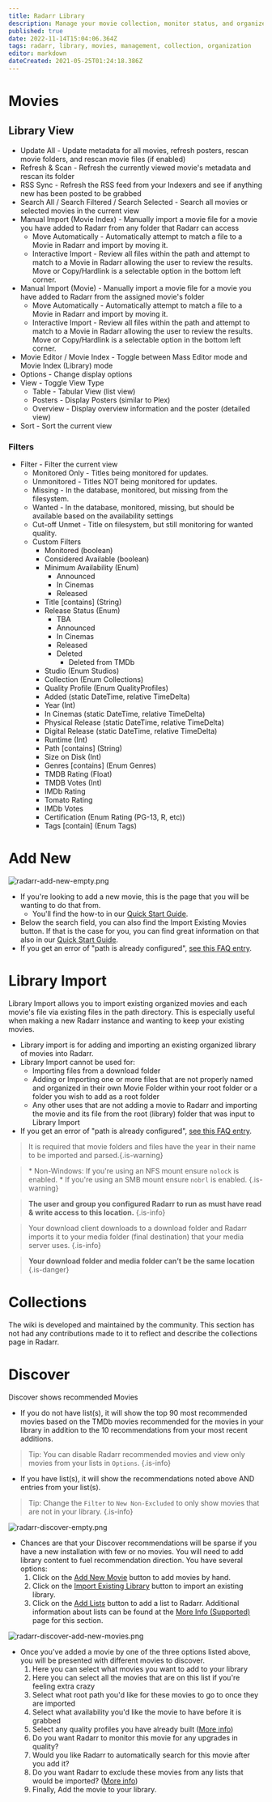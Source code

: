 ```yaml
---
title: Radarr Library
description: Manage your movie collection, monitor status, and organize film library in Radarr
published: true
date: 2022-11-14T15:04:06.364Z
tags: radarr, library, movies, management, collection, organization
editor: markdown
dateCreated: 2021-05-25T01:24:18.386Z
---
```


# Movies

## Library View

- Update All - Update metadata for all movies, refresh posters, rescan movie folders, and rescan movie files (if enabled)
- Refresh & Scan - Refresh the currently viewed movie's metadata and rescan its folder
- RSS Sync - Refresh the RSS feed from your Indexers and see if anything new has been posted to be grabbed
- Search All / Search Filtered / Search Selected - Search all movies or selected movies in the current view
- Manual Import (Movie Index) - Manually import a movie file for a movie you have added to Radarr from any folder that Radarr can access
  - Move Automatically -  Automatically attempt to match a file to a Movie in Radarr and import by moving it.
  - Interactive Import -  Review all files within the path and attempt to match to a Movie in Radarr allowing the user to review the results. Move or Copy/Hardlink is a selectable option in the bottom left corner.
- Manual Import (Movie) - Manually import a movie file for a movie you have added to Radarr from the assigned movie's folder
  - Move Automatically -  Automatically attempt to match a file to a Movie in Radarr and import by moving it.
  - Interactive Import -  Review all files within the path and attempt to match to a Movie in Radarr allowing the user to review the results. Move or Copy/Hardlink is a selectable option in the bottom left corner.
- Movie Editor / Movie Index - Toggle between Mass Editor mode and Movie Index (Library) mode
- Options - Change display options
- View - Toggle View Type
  - Table - Tabular View (list view)
  - Posters - Display Posters (similar to Plex)
  - Overview - Display overview information and the poster (detailed view)
- Sort - Sort the current view

### Filters

- Filter - Filter the current view
  - Monitored Only - Titles being monitored for updates.
  - Unmonitored - Titles NOT being monitored for updates.
  - Missing - In the database, monitored, but missing from the filesystem.
  - Wanted - In the database, monitored, missing, but should be available based on the availability settings
  - Cut-off Unmet - Title on filesystem, but still monitoring for wanted quality.
  - Custom Filters
    - Monitored (boolean)
    - Considered Available (boolean)
    - Minimum Availability (Enum)
      - Announced
      - In Cinemas
      - Released
    - Title \[contains\] (String)
    - Release Status (Enum)
      - TBA
      - Announced
      - In Cinemas
      - Released
      - Deleted
        - Deleted from TMDb
    - Studio (Enum Studios)
    - Collection (Enum Collections)
    - Quality Profile (Enum QualityProfiles)
    - Added (static DateTime, relative TimeDelta)
    - Year (Int)
    - In Cinemas (static DateTime, relative TimeDelta)
    - Physical Release (static DateTime, relative TimeDelta)
    - Digital Release (static DateTime, relative TimeDelta)
    - Runtime (Int)
    - Path \[contains\] (String)
    - Size on Disk (Int)
    - Genres \[contains\] (Enum Genres)
    - TMDB Rating (Float)
    - TMDB Votes (Int)
    - IMDb Rating
    - Tomato Rating
    - IMDb Votes
    - Certification (Enum Rating (PG-13, R, etc))
    - Tags \[contain\] (Enum Tags)

# Add New

![radarr-add-new-empty.png](/assets/radarr/radarr-add-new-empty.png)

- If you're looking to add a new movie, this is the page that you will be wanting to do that from.
  - You'll find the how-to in our [Quick Start Guide](/radarr/quick-start-guide).
- Below the search field, you can also find the Import Existing Movies button. If that is the case for you, you can find great information on that also in our [Quick Start Guide](/radarr/quick-start-guide).
- If you get an error of "path is already configured", [see this FAQ entry](/radarr/faq#path-is-already-configured-for-an-existing-movie).

# Library Import

Library Import allows you to import existing organized movies and each movie's file via existing files in the path directory. This is especially useful when making a new Radarr instance and wanting to keep your existing movies.

- Library import is for adding and importing an existing organized library of movies into Radarr.
- Library Import cannot be used for:
  - Importing files from a download folder
  - Adding or Importing one or more files that are not properly named and organized in their own Movie Folder within your root folder or a folder you wish to add as a root folder
  - Any other uses that are not adding a movie to Radarr and importing the movie and its file from the root (library) folder that was input to Library Import
- If you get an error of "path is already configured", [see this FAQ entry](/radarr/faq#path-is-already-configured-for-an-existing-movie).

> It is required that movie folders and files have the year in their name to be imported and parsed.{.is-warning}

> \* Non-Windows: If you're using an NFS mount ensure `nolock` is enabled.
> \* If you're using an SMB mount ensure `nobrl` is enabled.
{.is-warning}

> **The user and group you configured Radarr to run as must have read & write access to this location.**
{.is-info}

> Your download client downloads to a download folder and Radarr imports it to your media folder (final destination) that your media server uses.
{.is-info}

> **Your download folder and media folder can’t be the same location**
{.is-danger}

# Collections

The wiki is developed and maintained by the community.
This section has not had any contributions made to it to reflect and describe the collections page in Radarr.

# Discover

Discover shows recommended Movies

- If you do not have list(s), it will show the top 90 most recommended movies based on the TMDb movies recommended for the movies in your library in addition to the 10 recommendations from your most recent additions.

> Tip: You can disable Radarr recommended movies and view only movies from your lists in `Options`.
{.is-info}

- If you have list(s), it will show the recommendations noted above AND entries from your list(s).

> Tip: Change the `Filter` to `New Non-Excluded` to only show movies that are not in your library.
{.is-info}

![radarr-discover-empty.png](/assets/radarr/radarr-discover-empty.png)

- Chances are that your Discover recommendations will be sparse if you have a new installation with few or no movies. You will need to add library content to fuel recommendation direction. You have several options:
  1. Click on the [Add New Movie](/radarr/library#add-new) button to add movies by hand.
  1. Click on the [Import Existing Library](/radarr/library#library-import) button to import an existing library.
  1. Click on the [Add Lists](/radarr/settings#lists) button to add a list to Radarr. Additional information about lists can be found at the [More Info (Supported)](/radarr/faq#what-are-lists-and-what-can-they-do-for-me) page for this section.

![radarr-discover-add-new-movies.png](/assets/radarr/radarr-discover-add-new-movies.png)

- Once you've added a movie by one of the three options listed above, you will be presented with different movies to discover.
    1. Here you can select what movies you want to add to your library
    1. Here you can select all the movies that are on this list if you're feeling extra crazy
    1. Select what root path you'd like for these movies to go to once they are imported
    1. Select what availability you'd like the movie to have before it is grabbed
    1. Select any quality profiles you have already built ([More info](/radarr/settings#quality-profiles))
    1. Do you want Radarr to monitor this movie for any upgrades in quality?
    1. Would you like Radarr to automatically search for this movie after you add it?
    1. Do you want Radarr to exclude these movies from any lists that would be imported? ([More info](/radarr/settings#list-exclusion))
    1. Finally, Add the movie to your library.
